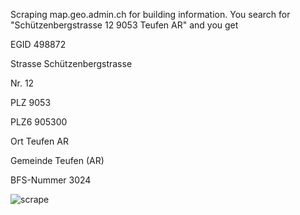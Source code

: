 Scraping map.geo.admin.ch for building information.
You search for "Schützenbergstrasse 12 9053 Teufen AR" and you get 

EGID	498872

Strasse	Schützenbergstrasse

Nr.	12

PLZ	9053

PLZ6	905300

Ort	Teufen AR

Gemeinde	Teufen (AR)

BFS-Nummer	3024


![scrape](https://i.imgur.com/bEQBpQE.png)
